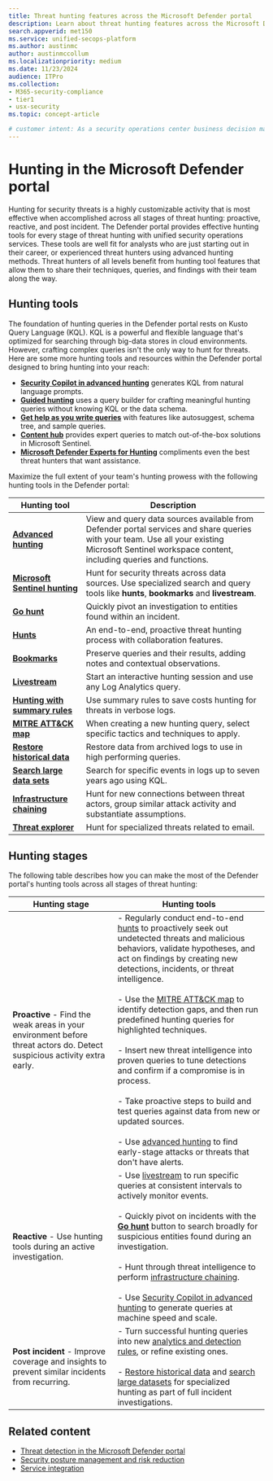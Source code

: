 ```yaml
---
title: Threat hunting features across the Microsoft Defender portal
description: Learn about threat hunting features across the Microsoft Defender portal
search.appverid: met150
ms.service: unified-secops-platform
ms.author: austinmc
author: austinmccollum
ms.localizationpriority: medium
ms.date: 11/23/2024
audience: ITPro
ms.collection:
- M365-security-compliance
- tier1
- usx-security
ms.topic: concept-article

# customer intent: As a security operations center business decision maker, I want to learn about threat hunting tools available in the Microsoft Defender portal so I can get visibility into, and disrupt attacks in real time across identities, endpoints, email, cloud apps, data in hybrid and multicloud environments.
---
```


# Hunting in the Microsoft Defender portal

Hunting for security threats is a highly customizable activity that is most effective when accomplished across all stages of threat hunting: proactive, reactive, and post incident. The Defender portal provides effective hunting tools for every stage of threat hunting with unified security operations services. These tools are well fit for analysts who are just starting out in their career, or experienced threat hunters using advanced hunting methods. Threat hunters of all levels benefit from hunting tool features that allow them to share their techniques, queries, and findings with their team along the way.

## Hunting tools

The foundation of hunting queries in the Defender portal rests on Kusto Query Language (KQL). KQL is a powerful and flexible language that's optimized for searching through big-data stores in cloud environments. However, crafting complex queries isn't the only way to hunt for threats. Here are some more hunting tools and resources within the Defender portal designed to bring hunting into your reach:

- [**Security Copilot in advanced hunting**](/defender-xdr/advanced-hunting-security-copilot) generates KQL from natural language prompts.
- [**Guided hunting**](/defender-xdr/advanced-hunting-query-builder) uses a query builder for crafting meaningful hunting queries without knowing KQL or the data schema.
- [**Get help as you write queries**](/defender-xdr/advanced-hunting-query-language#get-help-as-you-write-queries) with features like autosuggest, schema tree, and sample queries.
- [**Content hub**](/azure/sentinel/sentinel-solutions-deploy?tabs=azure-portal#hunting-query) provides expert queries to match out-of-the-box solutions in Microsoft Sentinel.
- [**Microsoft Defender Experts for Hunting**](/defender-xdr/advanced-hunting-overview) compliments even the best threat hunters that want assistance.

Maximize the full extent of your team's hunting prowess with the following hunting tools in the Defender portal:

| Hunting tool | Description |
|---|---|
|[**Advanced hunting**](/defender-xdr/advanced-hunting-microsoft-defender) | View and query data sources available from Defender portal services and share queries with your team. Use all your existing Microsoft Sentinel workspace content, including queries and functions. |
|[**Microsoft Sentinel hunting**](/azure/sentinel/hunting) | Hunt for security threats across data sources. Use specialized search and query tools like **hunts**, **bookmarks** and **livestream**. |
|[**Go hunt**](/defender-xdr/advanced-hunting-go-hunt) | Quickly pivot an investigation to entities found within an incident. |
|[**Hunts**](/azure/sentinel/hunts) | An end-to-end, proactive threat hunting process with collaboration features. |
|[**Bookmarks**](/azure/sentinel/bookmarks) | Preserve queries and their results, adding notes and contextual observations.|
|[**Livestream**](/azure/sentinel/livestream) | Start an interactive hunting session and use any Log Analytics query. |
|[**Hunting with summary rules**](/azure/sentinel/summary-rules#quickly-find-a-malicious-ip-address-in-your-network-traffic) | Use summary rules to save costs hunting for threats in verbose logs.|
|[**MITRE ATT&CK map**](/azure/sentinel/mitre-coverage#use-the-mitre-attck-framework-in-analytics-rules-and-incidents) | When creating a new hunting query, select specific tactics and techniques to apply.|
|[**Restore historical data**](/azure/sentinel/restore) | Restore data from archived logs to use in high performing queries. |
|[**Search large data sets**](/azure/sentinel/search-jobs?tabs=defender-portal) | Search for specific events in logs up to seven years ago using KQL. |
|[**Infrastructure chaining**](/defender/threat-intelligence/infrastructure-chaining) | Hunt for new connections between threat actors, group similar attack activity and substantiate assumptions.|
|[**Threat explorer**](/defender-office-365/threat-explorer-threat-hunting) | Hunt for specialized threats related to email. |

## Hunting stages

The following table describes how you can make the most of the Defender portal's hunting tools across all stages of threat hunting:

| Hunting stage | Hunting tools |
| --- | --- |
| **Proactive** - Find the weak areas in your environment before threat actors do. Detect suspicious activity extra early. | - Regularly conduct end-to-end [hunts](/azure/sentinel/hunts) to proactively seek out undetected threats and malicious behaviors, validate hypotheses, and act on findings by creating new detections, incidents, or threat intelligence.<br><br> - Use the [MITRE ATT&CK map](/azure/sentinel/mitre-coverage#use-the-mitre-attck-framework-in-analytics-rules-and-incidents) to identify detection gaps, and then run predefined hunting queries for highlighted techniques.<br><br> - Insert new threat intelligence into proven queries to tune detections and confirm if a compromise is in process.<br><br> - Take proactive steps to build and test queries against data from new or updated sources.<br><br> - Use [advanced hunting](/defender-xdr/advanced-hunting-microsoft-defender) to find early-stage attacks or threats that don't have alerts. |
| **Reactive** - Use hunting tools during an active investigation. | - Use [livestream](/azure/sentinel/livestream) to run specific queries at consistent intervals to actively monitor events.<br><br> - Quickly pivot on incidents with the [**Go hunt**](/defender-xdr/advanced-hunting-go-hunt) button to search broadly for suspicious entities found during an investigation.<br><br> - Hunt through threat intelligence to perform [infrastructure chaining](/defender/threat-intelligence/infrastructure-chaining).<br><br> - Use [Security Copilot in advanced hunting](/defender-xdr/advanced-hunting-security-copilot) to generate queries at machine speed and scale. |
| **Post incident** - Improve coverage and insights to prevent similar incidents from recurring. | - Turn successful hunting queries into new [analytics and detection rules](/azure/sentinel/threat-detection), or refine existing ones.<br><br> - [Restore historical data](/azure/sentinel/restore) and [search large datasets](/azure/sentinel/search-jobs?tabs=defender-portal) for specialized hunting as part of full incident investigations. |


## Related content

- [Threat detection in the Microsoft Defender portal](/unified-secops-platform/detect-threats-overview)
- [Security posture management and risk reduction](/unified-secops-platform/reduce-risk-overview)
- [Service integration](/unified-secops-platform/overview-defender-portal)
